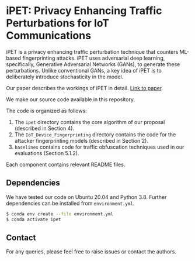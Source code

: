 # iPET: Privacy Enhancing Traffic Perturbations for IoT Communications

iPET is a privacy enhancing traffic perturbation technique that counters ML-based fingerprinting attacks. iPET uses adversarial deep learning, specifically, Generative Adversarial Networks (GANs), to generate these perturbations. Unlike conventional GANs, a key idea of iPET is to deliberately introduce stochasticity in the model.

Our paper describes the workings of iPET in detail. [Link to paper]().

We make our source code available in this repository.

The code is organized as follows:
1. The `ipet` directory contains the core algorithm of our proposal (described in Section 4).
2. The `IoT_Device_Fingerprinting` directory contains the code for the attacker fingerprinting models (described in Section 2).
3. `baselines` contains code for traffic obfuscation techniques used in our evaluations (Section 5.1.2).

Each component contains relevant README files.

## Dependencies
We have tested our code on Ubuntu 20.04 and Python 3.8. Further dependencies can be installed from `environment.yml`.

```sh
$ conda env create --file environment.yml
$ conda activate ipet
```

## Contact
For any queries, please feel free to raise issues or contact the authors.